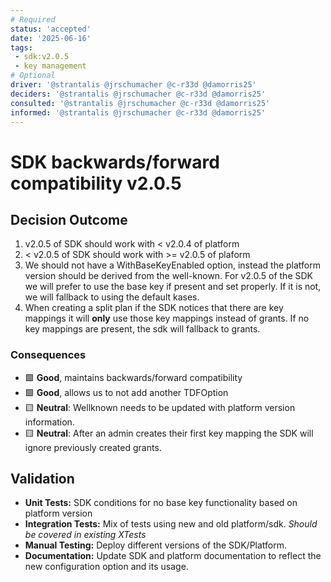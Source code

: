 ```yaml
---
# Required
status: 'accepted'
date: '2025-06-16'
tags:
 - sdk:v2.0.5
 - key management
# Optional
driver: '@strantalis @jrschumacher @c-r33d @damorris25'
deciders: '@strantalis @jrschumacher @c-r33d @damorris25'
consulted: '@strantalis @jrschumacher @c-r33d @damorris25'
informed: '@strantalis @jrschumacher @c-r33d @damorris25'
---
```

# SDK backwards/forward compatibility v2.0.5

## Decision Outcome

1. v2.0.5 of SDK should work with < v2.0.4 of platform
2. < v2.0.5 of SDK should work with >= v2.0.5 of plaform
3. We should not have a WithBaseKeyEnabled option, instead the platform version should be derived from the well-known. For v2.0.5 of the SDK we will prefer to use the base key if present and set properly. If it is not, we will fallback to using the default kases.
4. When creating a split plan if the SDK notices that there are key mappings it will **only** use those key mappings instead of grants. If no key mappings are present, the sdk will fallback to grants.

<!-- This is an optional element. Feel free to remove. -->
### Consequences

- 🟩 **Good**, maintains backwards/forward compatibility
- 🟩 **Good**, allows us to not add another TDFOption
- 🟨 **Neutral**: Wellknown needs to be updated with platform version information.
- 🟨 **Neutral**: After an admin creates their first key mapping the SDK will ignore previously created grants.

<!-- This is an optional element. Feel free to remove. -->
## Validation

- **Unit Tests:** SDK conditions for no base key functionality based on platform version
- **Integration Tests:** Mix of tests using new and old platform/sdk. *Should be covered in existing XTests*
- **Manual Testing:** Deploy different versions of the SDK/Platform.
- **Documentation:** Update SDK and platform documentation to reflect the new configuration option and its usage.
